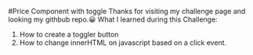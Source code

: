 #Price Component with toggle
Thanks for visiting my challenge page and looking my githbub repo.😀
What I learned during this Challenge:

1. How to create a toggler button
2. How to change innerHTML on javascript based on a click event.
